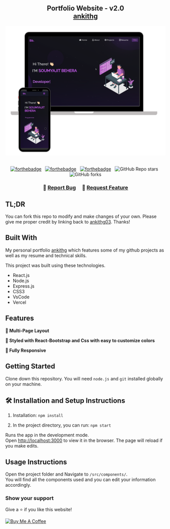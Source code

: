 <h2 align="center">
  Portfolio Website - v2.0<br/>
  <a href="https://ankith.herokuapp.com/" target="_blank">ankithg</a>
</h2>
<div align="center">
  <img alt="Demo" src="./Images/readme-img1.png" />
</div>

<br/>

<center>

[![forthebadge](https://forthebadge.com/images/badges/built-with-love.svg)](https://forthebadge.com) &nbsp;
[![forthebadge](https://forthebadge.com/images/badges/made-with-javascript.svg)](https://forthebadge.com) &nbsp;
[![forthebadge](https://forthebadge.com/images/badges/open-source.svg)](https://forthebadge.com) &nbsp;
![GitHub Repo stars](https://img.shields.io/github/stars/ankithg03/Portfolio?color=red&logo=github&style=for-the-badge) &nbsp;
![GitHub forks](https://img.shields.io/github/forks/ankithg03/Portfolio?color=red&logo=github&style=for-the-badge)

</center>

<h3 align="center">
    🔹
    <a href="https://github.com/ankithg03/Portfolio/issues">Report Bug</a> &nbsp; &nbsp;
    🔹
    <a href="https://github.com/ankithg03/Portfolio/issues">Request Feature</a>
</h3>

## TL;DR

You can fork this repo to modify and make changes of your own. Please give me proper credit by linking back to [ankithg03](https://github.com/ankithg03/Portfolio). Thanks!

## Built With

My personal portfolio <a href="http://ankith.herokuapp.com/" target="_blank">ankithg</a> which features some of my github projects as well as my resume and technical skills.<br/>

This project was built using these technologies.

- React.js
- Node.js
- Express.js
- CSS3
- VsCode
- Vercel

## Features

**📖 Multi-Page Layout**

**🎨 Styled with React-Bootstrap and Css with easy to customize colors**

**📱 Fully Responsive**

## Getting Started

Clone down this repository. You will need `node.js` and `git` installed globally on your machine.

## 🛠 Installation and Setup Instructions

1. Installation: `npm install`

2. In the project directory, you can run: `npm start`

Runs the app in the development mode.\
Open [http://localhost:3000](http://localhost:3000) to view it in the browser.
The page will reload if you make edits.

## Usage Instructions

Open the project folder and Navigate to `/src/components/`. <br/>
You will find all the components used and you can edit your information accordingly.

### Show your support

Give a ⭐ if you like this website!

<a href="https://www.buymeacoffee.com/soumyajit4419" target="_blank"><img src="https://cdn.buymeacoffee.com/buttons/v2/default-violet.png" alt="Buy Me A Coffee" height= "60px" width= "217px" ></a>
